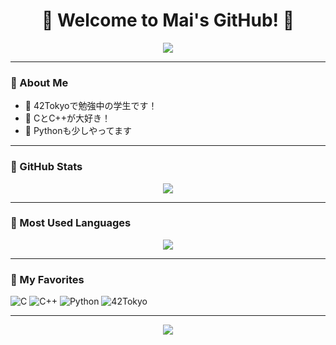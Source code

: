 <!-- タイトル -->
<h1 align="center">🌷 Welcome to Mai's GitHub! 🌷</h1>
<p align="center">
  <img src="https://readme-typing-svg.demolab.com?font=Cherry+Swash&color=FF69B4&size=24&center=true&vCenter=true&width=600&height=45&lines=Hello+World!+I'm+Mai.;I+love+C%2C+C%2B%2B+and+Python.%E2%9C%A8" />
</p>

---

### 💖 About Me

- 🌸 42Tokyoで勉強中の学生です！
- 🌟 CとC++が大好き！
- 🍓 Pythonも少しやってます

---

### 🦄 GitHub Stats

<p align="center">
  <img src="https://github-readme-stats.vercel.app/api?username=karen-kac&show_icons=true&theme=tokyonight&title_color=ff79c6&icon_color=ff79c6&cache_seconds=1800" />
</p>

---

### 🎨 Most Used Languages

<p align="center">
  <img src="https://github-readme-stats.vercel.app/api/top-langs/?username=karen-kac&layout=compact&theme=tokyonight&title_color=ff79c6&cache_seconds=1800" />
</p>

---

### 🧸 My Favorites

![C](https://img.shields.io/badge/-C-ff69b4?style=flat-square&logo=c&logoColor=white)
![C++](https://img.shields.io/badge/-C++-ff69b4?style=flat-square&logo=c%2B%2B&logoColor=white)
![Python](https://img.shields.io/badge/-Python-ff69b4?style=flat-square&logo=python&logoColor=white)
![42Tokyo](https://img.shields.io/badge/-42Tokyo-ff69b4?style=flat-square)

---

<p align="center">
  <img src="https://capsule-render.vercel.app/api?type=waving&color=ffb6c1&height=100&section=footer"/>
</p>
